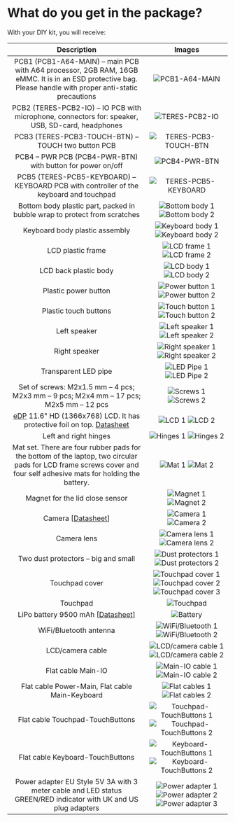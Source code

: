 # What do you get in the package?

With your DIY kit, you will receive:

Description                          | Images
:-----------------------------------:|:-----------------------------------:
| PCB1 (PCB1-A64-MAIN) – main PCB with A64 processor, 2GB RAM, 16GB eMMC. It is in an ESD protective bag. Please handle with proper anti-static precautions | ![PCB1-A64-MAIN](../images/TERES-I/hardware/001.jpg)
| PCB2 (TERES-PCB2-IO) – IO PCB with microphone, connectors for: speaker, USB, SD-card, headphones | ![TERES-PCB2-IO](../images/TERES-I/hardware/002.jpg)
| PCB3 (TERES-PCB3-TOUCH-BTN) – TOUCH two button PCB | ![TERES-PCB3-TOUCH-BTN](../images/TERES-I/hardware/003.jpg)
| PCB4 – PWR PCB (PCB4-PWR-BTN) with button for power on/off | ![PCB4-PWR-BTN](../images/TERES-I/hardware/004.jpg)
| PCB5 (TERES-PCB5-KEYBOARD) – KEYBOARD PCB with controller of the keyboard and touchpad | ![TERES-PCB5-KEYBOARD](../images/TERES-I/hardware/005.jpg)
| Bottom body plastic part, packed in bubble wrap to protect from scratches | ![Bottom body 1](../images/TERES-I/hardware/006.jpg) ![Bottom body 2](../images/TERES-I/hardware/007.jpg)
| Keyboard body plastic assembly | ![Keyboard body 1](../images/TERES-I/hardware/008.jpg) ![Keyboard body 2](../images/TERES-I/hardware/009.jpg)
| LCD plastic frame | ![LCD frame 1](../images/TERES-I/hardware/010.jpg) ![LCD frame 2](../images/TERES-I/hardware/011.jpg)
| LCD back plastic body | ![LCD body 1](../images/TERES-I/hardware/012.jpg) ![LCD body 2](../images/TERES-I/hardware/013.jpg)
| Plastic power button | ![Power button 1](../images/TERES-I/hardware/014.jpg) ![Power button 2](../images/TERES-I/hardware/015.jpg)
| Plastic touch buttons | ![Touch button 1](../images/TERES-I/hardware/016.jpg) ![Touch button 2](../images/TERES-I/hardware/017.jpg)
| Left speaker | ![Left speaker 1](../images/TERES-I/hardware/018.jpg) ![Left speaker 2](../images/TERES-I/hardware/019.jpg)
| Right speaker | ![Right speaker 1](../images/TERES-I/hardware/020.jpg) ![Right speaker 2](../images/TERES-I/hardware/021.jpg)
| Transparent LED pipe | ![LED Pipe 1](../images/TERES-I/hardware/022.jpg) ![LED Pipe 2](../images/TERES-I/hardware/023.jpg)
| Set of screws: M2x1.5 mm – 4 pcs; M2x3 mm – 9 pcs; M2x4 mm – 17 pcs; M2x5 mm – 12 pcs | ![Screws 1](../images/TERES-I/hardware/024.jpg) ![Screws 2](../images/TERES-I/hardware/025.jpg)
| [eDP](https://www.embedded.com/design/system-integration/4441940/eDP--A-better-embedded-display-ecosystem) 11.6" HD (1366x768) LCD. It has protective foil on top. [Datasheet](../datasheets/TERES-015-LCD11.6/N116BGE-EA2.pdf) | ![LCD 1](../images/TERES-I/hardware/026.jpg) ![LCD 2](../images/TERES-I/hardware/027.jpg)
| Left and right hinges | ![Hinges 1](../images/TERES-I/hardware/028.jpg) ![Hinges 2](../images/TERES-I/hardware/029.jpg)
| Mat set. There are four rubber pads for the bottom of the laptop, two circular pads for LCD frame screws cover and four self adhesive mats for holding the battery. | ![Mat 1](../images/TERES-I/hardware/030.jpg) ![Mat 2](../images/TERES-I/hardware/031.jpg)
| Magnet for the lid close sensor | ![Magnet 1](../images/TERES-I/hardware/032.jpg) ![Magnet 2](../images/TERES-I/hardware/033.jpg)
| Camera [[Datasheet](../../../HARDWARE/A64-TERES/TERES-019-Camera/N03A61B36DL32.pdf)] | ![Camera 1](../images/TERES-I/hardware/034.jpg) ![Camera 2](../images/TERES-I/hardware/035.jpg)
| Camera lens | ![Camera lens 1](../images/TERES-I/hardware/036.jpg) ![Camera lens 2](../images/TERES-I/hardware/037.jpg)
| Two dust protectors – big and small | ![Dust protectors 1](../images/TERES-I/hardware/038.jpg) ![Dust protectors 2](../images/TERES-I/hardware/039.jpg)
| Touchpad cover | ![Touchpad cover 1](../images/TERES-I/hardware/040.jpg) ![Touchpad cover 2](../images/TERES-I/hardware/041.jpg) ![Touchpad cover 3](../images/TERES-I/hardware/042.jpg)
| Touchpad | ![Touchpad](../images/TERES-I/hardware/043.jpg)
| LiPo battery 9500 mAh [[Datasheet](../../datasheets/LiPo-Battery/JA426992P2P-Spec-Data-Sheet-3.7V-7000mAh--161201.pdf)] | ![Battery](../images/TERES-I/hardware/044.jpg)
| WiFi/Bluetooth antenna | ![WiFi/Bluetooth 1](../images/TERES-I/hardware/045.jpg) ![WiFi/Bluetooth 2](../images/TERES-I/hardware/046.jpg)
| LCD/camera cable | ![LCD/camera cable 1](../images/TERES-I/hardware/047.jpg) ![LCD/camera cable 2](../images/TERES-I/hardware/048.jpg)
| Flat cable Main-IO | ![Main-IO cable 1](../images/TERES-I/hardware/049.jpg) ![Main-IO cable 2](../images/TERES-I/hardware/050.jpg)
| Flat cable Power-Main, Flat cable Main-Keyboard | ![Flat cables 1](../images/TERES-I/hardware/051.jpg) ![Flat cables 2](../images/TERES-I/hardware/052.jpg)
| Flat cable Touchpad-TouchButtons | ![Touchpad-TouchButtons 1](../images/TERES-I/hardware/053.jpg) ![Touchpad-TouchButtons 2](../images/TERES-I/hardware/054.jpg)
| Flat cable Keyboard-TouchButtons | ![Keyboard-TouchButtons 1](../images/TERES-I/hardware/055.jpg) ![Keyboard-TouchButtons 2](../images/TERES-I/hardware/054.jpg)
| Power adapter EU Style 5V 3A with 3 meter cable and LED status GREEN/RED indicator with UK and US plug adapters | ![Power adapter 1](../images/TERES-I/hardware/057.jpg) ![Power adapter 2](../images/TERES-I/hardware/058.jpg) ![Power adapter 3](../images/TERES-I/hardware/059.jpg)
